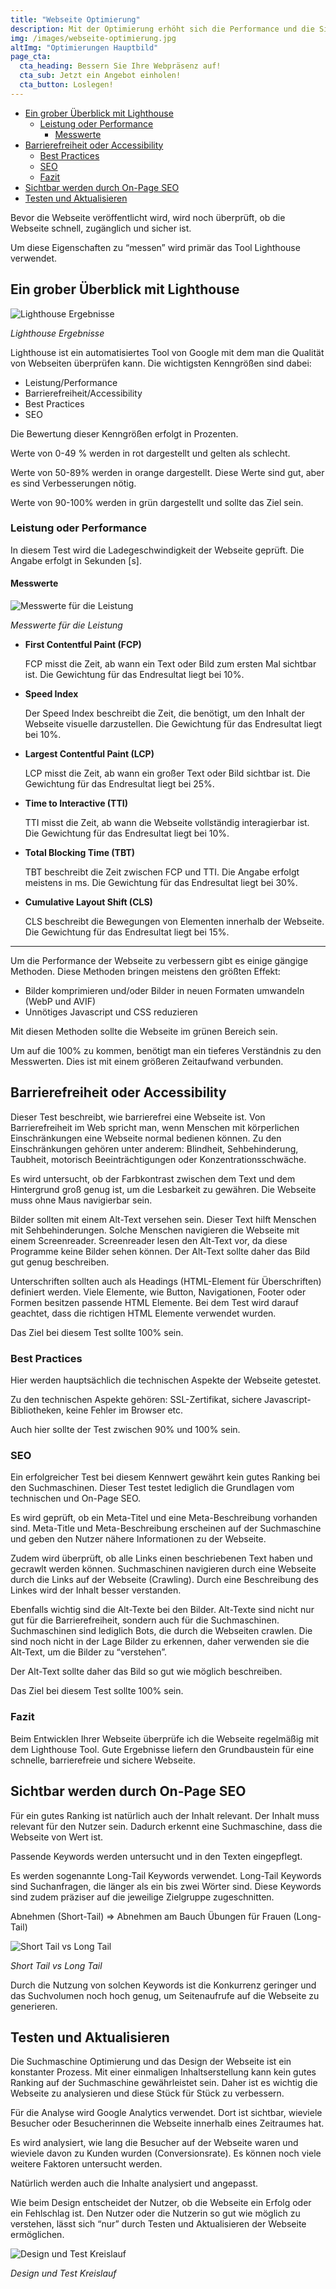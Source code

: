 ```yaml
---
title: "Webseite Optimierung"
description: Mit der Optimierung erhöht sich die Performance und die Sichtbarkeit der Website
img: /images/webseite-optimierung.jpg
altImg: "Optimierungen Hauptbild"
page_cta:
  cta_heading: Bessern Sie Ihre Webpräsenz auf!
  cta_sub: Jetzt ein Angebot einholen!
  cta_button: Loslegen!
---
```


<aside class="toc">
  <div class="card">
    <div class="card-body">
      <ul>
      <li><a href="#ein-grober-%C3%BCberblick-mit-lighthouse">Ein grober Überblick mit Lighthouse</a>
      <ul>
      <li><a href="#leistung-oder-performance">Leistung oder Performance</a>
      <ul>
      <li><a href="#messwerte">Messwerte</a></li>
      </ul>
      </li>
      </ul>
      </li>
      <li><a href="#barrierefreiheit-oder-accessibility">Barrierefreiheit oder Accessibility</a>
      <ul>
      <li><a href="#best-practices">Best Practices</a></li>
      <li><a href="#seo">SEO</a></li>
      <li><a href="#fazit">Fazit</a></li>
      </ul>
      </li>
      <li><a href="#sichtbar-werden-durch-on-page-seo">Sichtbar werden durch On-Page SEO</a></li>
      <li><a href="#testen-und-aktualisieren">Testen und Aktualisieren</a></li>
      </ul>
    </div>
  </div>
</aside>

Bevor die Webseite veröffentlicht wird, wird noch überprüft, ob die Webseite schnell, zugänglich und sicher ist.

Um diese Eigenschaften zu “messen” wird primär das Tool Lighthouse verwendet.

## Ein grober Überblick mit Lighthouse

![Lighthouse Ergebnisse](/images/lighthouse-ergebnisse.jpg)

_Lighthouse Ergebnisse_

Lighthouse ist ein automatisiertes Tool von Google mit dem man die Qualität von Webseiten überprüfen kann. Die wichtigsten Kenngrößen sind dabei:

- Leistung/Performance
- Barrierefreiheit/Accessibility
- Best Practices
- SEO

Die Bewertung dieser Kenngrößen erfolgt in Prozenten.

Werte von 0-49 % werden in rot dargestellt und gelten als schlecht.

Werte von 50-89% werden in orange dargestellt. Diese Werte sind gut, aber es sind Verbesserungen nötig.

Werte von 90-100% werden in grün dargestellt und sollte das Ziel sein.

### Leistung oder Performance

In diesem Test wird die Ladegeschwindigkeit der Webseite geprüft. Die Angabe erfolgt in Sekunden [s].

#### Messwerte

![Messwerte für die Leistung](/images/lighthouse-leistung-messwerte.png)

_Messwerte für die Leistung_

- **First Contentful Paint (FCP)**

  FCP misst die Zeit, ab wann ein Text oder Bild zum ersten Mal sichtbar ist. Die Gewichtung für das Endresultat liegt bei 10%.

- **Speed Index**

  Der Speed Index beschreibt die Zeit, die benötigt, um den Inhalt der Webseite visuelle darzustellen. Die Gewichtung für das Endresultat liegt bei 10%.

- **Largest Contentful Paint (LCP)**

  LCP misst die Zeit, ab wann ein großer Text oder Bild sichtbar ist. Die Gewichtung für das Endresultat liegt bei 25%.

- **Time to Interactive (TTI)**

  TTI misst die Zeit, ab wann die Webseite vollständig interagierbar ist. Die Gewichtung für das Endresultat liegt bei 10%.

- **Total Blocking Time (TBT)**

  TBT beschreibt die Zeit zwischen FCP und TTI. Die Angabe erfolgt meistens in ms. Die Gewichtung für das Endresultat liegt bei 30%.

- **Cumulative Layout Shift (CLS)**

  CLS beschreibt die Bewegungen von Elementen innerhalb der Webseite. Die Gewichtung für das Endresultat liegt bei 15%.

---

Um die Performance der Webseite zu verbessern gibt es einige gängige Methoden. Diese Methoden bringen meistens den größten Effekt:

- Bilder komprimieren und/oder Bilder in neuen Formaten umwandeln (WebP und AVIF)
- Unnötiges Javascript und CSS reduzieren

Mit diesen Methoden sollte die Webseite im grünen Bereich sein.

Um auf die 100% zu kommen, benötigt man ein tieferes Verständnis zu den Messwerten. Dies ist mit einem größeren Zeitaufwand verbunden.

## Barrierefreiheit oder Accessibility

Dieser Test beschreibt, wie barrierefrei eine Webseite ist. Von Barrierefreiheit im Web spricht man, wenn Menschen mit körperlichen Einschränkungen eine Webseite normal bedienen können. Zu den Einschränkungen gehören unter anderem: Blindheit, Sehbehinderung, Taubheit, motorisch Beeinträchtigungen oder Konzentrationsschwäche.

Es wird untersucht, ob der Farbkontrast zwischen dem Text und dem Hintergrund groß genug ist, um die Lesbarkeit zu gewähren. Die Webseite muss ohne Maus navigierbar sein.

Bilder sollten mit einem Alt-Text versehen sein. Dieser Text hilft Menschen mit Sehbehinderungen. Solche Menschen navigieren die Webseite mit einem Screenreader. Screenreader lesen den Alt-Text vor, da diese Programme keine Bilder sehen können. Der Alt-Text sollte daher das Bild gut genug beschreiben.

Unterschriften sollten auch als Headings (HTML-Element für Überschriften) definiert werden. Viele Elemente, wie Button, Navigationen, Footer oder Formen besitzen passende HTML Elemente. Bei dem Test wird darauf geachtet, dass die richtigen HTML Elemente verwendet wurden.

Das Ziel bei diesem Test sollte 100% sein.

### Best Practices

Hier werden hauptsächlich die technischen Aspekte der Webseite getestet.

Zu den technischen Aspekte gehören: SSL-Zertifikat, sichere Javascript-Bibliotheken, keine Fehler im Browser etc.

Auch hier sollte der Test zwischen 90% und 100% sein.

### SEO

Ein erfolgreicher Test bei diesem Kennwert gewährt kein gutes Ranking bei den Suchmaschinen. Dieser Test testet lediglich die Grundlagen vom technischen und On-Page SEO.

Es wird geprüft, ob ein Meta-Titel und eine Meta-Beschreibung vorhanden sind. Meta-Title und Meta-Beschreibung erscheinen auf der Suchmaschine und geben den Nutzer nähere Informationen zu der Webseite.

Zudem wird überprüft, ob alle Links einen beschriebenen Text haben und gecrawlt werden können. Suchmaschinen navigieren durch eine Webseite durch die Links auf der Webseite (Crawling). Durch eine Beschreibung des Linkes wird der Inhalt besser verstanden.

Ebenfalls wichtig sind die Alt-Texte bei den Bilder. Alt-Texte sind nicht nur gut für die Barrierefreiheit, sondern auch für die Suchmaschinen. Suchmaschinen sind lediglich Bots, die durch die Webseiten crawlen. Die sind noch nicht in der Lage Bilder zu erkennen, daher verwenden sie die Alt-Text, um die Bilder zu “verstehen”.

Der Alt-Text sollte daher das Bild so gut wie möglich beschreiben.

Das Ziel bei diesem Test sollte 100% sein.

### Fazit

Beim Entwicklen Ihrer Webseite überprüfe ich die Webseite regelmäßig mit dem Lighthouse Tool. Gute Ergebnisse liefern den Grundbaustein für eine schnelle, barrierefreie und sichere Webseite.

## Sichtbar werden durch On-Page SEO

Für ein gutes Ranking ist natürlich auch der Inhalt relevant. Der Inhalt muss relevant für den Nutzer sein. Dadurch erkennt eine Suchmaschine, dass die Webseite von Wert ist.

Passende Keywords werden untersucht und in den Texten eingepflegt.

Es werden sogenannte Long-Tail Keywords verwendet. Long-Tail Keywords sind Suchanfragen, die länger als ein bis zwei Wörter sind. Diese Keywords sind zudem präziser auf die jeweilige Zielgruppe zugeschnitten.

Abnehmen (Short-Tail) ⇒ Abnehmen am Bauch Übungen für Frauen (Long-Tail)

![Short Tail vs Long Tail](/images/long-tail-vs-short-tail.jpg)

_Short Tail vs Long Tail_

Durch die Nutzung von solchen Keywords ist die Konkurrenz geringer und das Suchvolumen noch hoch genug, um Seitenaufrufe auf die Webseite zu generieren.

## Testen und Aktualisieren

Die Suchmaschine Optimierung und das Design der Webseite ist ein konstanter Prozess. Mit einer einmaligen Inhaltserstellung kann kein gutes Ranking auf der Suchmaschine gewährleistet sein. Daher ist es wichtig die Webseite zu analysieren und diese Stück für Stück zu verbessern.

Für die Analyse wird Google Analytics verwendet. Dort ist sichtbar, wieviele Besucher oder Besucherinnen die Webseite innerhalb eines Zeitraumes hat.

Es wird analysiert, wie lang die Besucher auf der Webseite waren und wieviele davon zu Kunden wurden (Conversionsrate). Es können noch viele weitere Faktoren untersucht werden.

Natürlich werden auch die Inhalte analysiert und angepasst.

Wie beim Design entscheidet der Nutzer, ob die Webseite ein Erfolg oder ein Fehlschlag ist. Den Nutzer oder die Nutzerin so gut wie möglich zu verstehen, lässt sich “nur” durch Testen und Aktualisieren der Webseite ermöglichen.

![Design und Test Kreislauf](/images/design-und-test-Loop.jpg)

_Design und Test Kreislauf_
